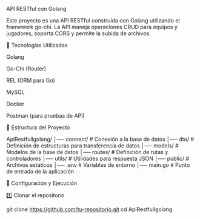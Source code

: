 API RESTful con Golang

Este proyecto es una API RESTful construida con Golang utilizando el framework go-chi. La API maneja operaciones CRUD para equipos y jugadores, soporta CORS y permite la subida de archivos.

🚀 Tecnologías Utilizadas

Golang

Go-Chi (Router)

REL (ORM para Go)

MySQL

Docker

Postman (para pruebas de API)

📁 Estructura del Proyecto

ApiRestfullgolang/
│── connect/        # Conexión a la base de datos
│── dto/            # Definición de estructuras para transferencia de datos
│── models/         # Modelos de la base de datos
│── routes/         # Definición de rutas y controladores
│── utils/          # Utilidades para respuesta JSON
│── public/         # Archivos estáticos
│── .env            # Variables de entorno
│── main.go         # Punto de entrada de la aplicación

🔧 Configuración y Ejecución

1️⃣ Clonar el repositorio

git clone https://github.com/tu-repositorio.git
cd ApiRestfullgolang

